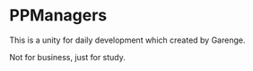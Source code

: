 # PPManagers

This is a unity for daily development which created by Garenge.

Not for business, just for study.
